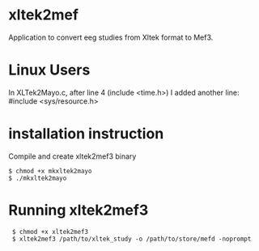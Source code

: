 # xltek2mef
Application to convert eeg studies from Xltek format to Mef3. 

# Linux Users
In XLTek2Mayo.c, after line 4 (include <time.h>) I added another line: #include <sys/resource.h>

# installation instruction

Compile and create xltek2mef3 binary
```
$ chmod +x mkxltek2mayo
$ ./mkxltek2mayo
```

# Running xltek2mef3

```
 $ chmod +x xltek2mef3
 $ xltek2mef3 /path/to/xltek_study -o /path/to/store/mefd -noprompt
```
